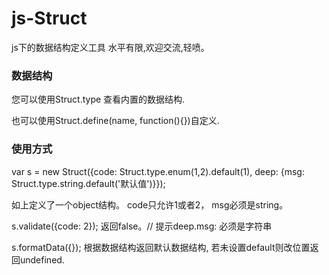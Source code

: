 # js-Struct
js下的数据结构定义工具
水平有限,欢迎交流,轻喷。

### 数据结构
您可以使用Struct.type 查看内置的数据结构.

也可以使用Struct.define(name, function(){})自定义.


### 使用方式
var s = new Struct({code: Struct.type.enum(1,2).default(1), deep: {msg: Struct.type.string.default('默认值')}});

如上定义了一个object结构。 code只允许1或者2， msg必须是string。

s.validate({code: 2}); 返回false。// 提示deep.msg: 必须是字符串

s.formatData({}); 根据数据结构返回默认数据结构, 若未设置default则改位置返回undefined.
